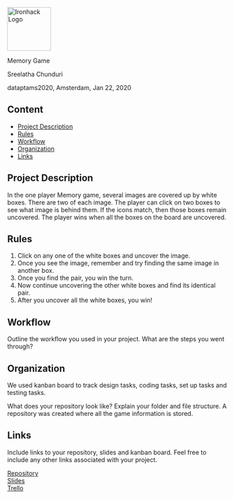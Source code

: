 <img src="https://bit.ly/2VnXWr2" alt="Ironhack Logo" width="100"/>

Memory Game

Sreelatha Chunduri

dataptams2020, Amsterdam, Jan 22, 2020

## Content
- [Project Description](#project-description)
- [Rules](#rules)
- [Workflow](#workflow)
- [Organization](#organization)
- [Links](#links)

## Project Description
In the one player Memory game, several images are covered up by white boxes. There are two of each image. The player can click on two boxes to see what image is behind them. If the icons match, then those boxes remain uncovered. The player wins when all the boxes on the board are uncovered. 


## Rules
1. Click on any one of the white boxes and uncover the image.
2. Once you see the image, remember and try finding the same image in another box.
3. Once you find the pair, you win the turn. 
4. Now continue uncovering the other white boxes and find its identical pair.
5. After you uncover all the white boxes, you win!


## Workflow
Outline the workflow you used in your project. What are the steps you went through?

## Organization
We used kanban board to track design tasks, coding tasks, set up tasks and testing tasks.

What does your repository look like? Explain your folder and file structure.
A repository was created where all the game information is stored. 

## Links
Include links to your repository, slides and kanban board. Feel free to include any other links associated with your project.

[Repository](https://github.com/sreechun/Project-Week-1-Build-Your-Own-Game)  
[Slides](https://slides.com/)  
[Trello](https://trello.com/b/PyAkADgd)  
